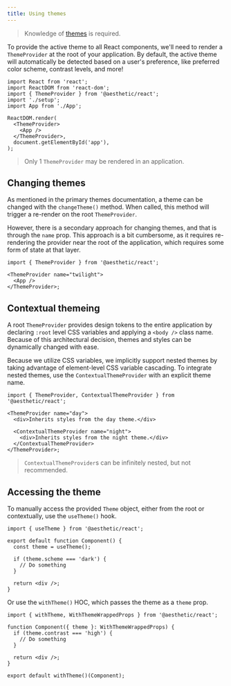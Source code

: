 ```yaml
---
title: Using themes
---
```


> Knowledge of [themes](../../dev/css-in-js/themes.md) is required.

To provide the active theme to all React components, we'll need to render a `ThemeProvider` at the
root of your application. By default, the active theme will automatically be detected based on a
user's preference, like preferred color scheme, contrast levels, and more!

```tsx title="index.ts" {3,8-10}
import React from 'react';
import ReactDOM from 'react-dom';
import { ThemeProvider } from '@aesthetic/react';
import './setup';
import App from './App';

ReactDOM.render(
  <ThemeProvider>
    <App />
  </ThemeProvider>,
  document.getElementById('app'),
);
```

> Only 1 `ThemeProvider` may be rendered in an application.

## Changing themes

As mentioned in the primary themes documentation, a theme can be changed with the `changeTheme()`
method. When called, this method will trigger a re-render on the root `ThemeProvider`.

However, there is a secondary approach for changing themes, and that is through the `name` prop.
This approach is a bit cumbersome, as it requires re-rendering the provider near the root of the
application, which requires some form of state at that layer.

```tsx
import { ThemeProvider } from '@aesthetic/react';

<ThemeProvider name="twilight">
  <App />
</ThemeProvider>;
```

## Contextual themeing

A root `ThemeProvider` provides design tokens to the entire application by declaring `:root` level
CSS variables and applying a `<body />` class name. Because of this architectural decision, themes
and styles can be dynamically changed with ease.

Because we utilize CSS variables, we implicitly support nested themes by taking advantage of
element-level CSS variable cascading. To integrate nested themes, use the `ContextualThemeProvider`
with an explicit theme name.

```tsx
import { ThemeProvider, ContextualThemeProvider } from '@aesthetic/react';

<ThemeProvider name="day">
  <div>Inherits styles from the day theme.</div>

  <ContextualThemeProvider name="night">
    <div>Inherits styles from the night theme.</div>
  </ContextualThemeProvider>
</ThemeProvider>;
```

> `ContextualThemeProvider`s can be infinitely nested, but not recommended.

## Accessing the theme

To manually access the provided `Theme` object, either from the root or contextually, use the
`useTheme()` hook.

```tsx {4,6}
import { useTheme } from '@aesthetic/react';

export default function Component() {
  const theme = useTheme();

  if (theme.scheme === 'dark') {
    // Do something
  }

  return <div />;
}
```

Or use the `withTheme()` HOC, which passes the theme as a `theme` prop.

```tsx {3,4,11}
import { withTheme, WithThemeWrappedProps } from '@aesthetic/react';

function Component({ theme }: WithThemeWrappedProps) {
  if (theme.contrast === 'high') {
    // Do something
  }

  return <div />;
}

export default withTheme()(Component);
```
